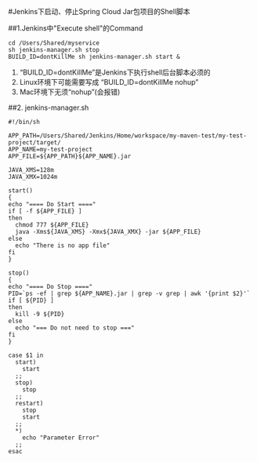 #Jenkins下启动、停止Spring Cloud Jar包项目的Shell脚本

##1.Jenkins中"Execute shell"的Command

```shell
cd /Users/Shared/myservice
sh jenkins-manager.sh stop
BUILD_ID=dontKillMe sh jenkins-manager.sh start &
```

1. “BUILD_ID=dontKillMe”是Jenkins下执行shell后台脚本必须的
2. Linux环境下可能需要写成 “BUILD_ID=dontKillMe nohup”
3. Mac环境下无须“nohup”(会报错)

##2. jenkins-manager.sh

```shell
#!/bin/sh

APP_PATH=/Users/Shared/Jenkins/Home/workspace/my-maven-test/my-test-project/target/
APP_NAME=my-test-project
APP_FILE=${APP_PATH}${APP_NAME}.jar

JAVA_XMS=128m
JAVA_XMX=1024m

start()
{
echo "==== Do Start ===="
if [ -f ${APP_FILE} ]
then
  chmod 777 ${APP_FILE}
  java -Xms${JAVA_XMS} -Xmx${JAVA_XMX} -jar ${APP_FILE}
else
  echo "There is no app file"
fi
}

stop()
{
echo "==== Do Stop ===="
PID=`ps -ef | grep ${APP_NAME}.jar | grep -v grep | awk '{print $2}'`
if [ ${PID} ]
then
  kill -9 ${PID}
else
  echo "=== Do not need to stop ==="
fi
}

case $1 in
  start)
    start
  ;;
  stop)
    stop
  ;;
  restart)
    stop
    start
  ;;
  *)
    echo "Parameter Error"
  ;;
esac
```

